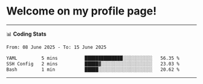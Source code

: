 # Welcome on my profile page!
<!-- print(("dralla"[::-1]+"s").capitalize()) -->

<!-- ---
👨🏻‍💻 **Busy With**
* Learning new Skills.
* Building small Projects.
* Being helpful. -->

---
📊 **Coding Stats**
<!--START_SECTION:waka-->

```txt
From: 08 June 2025 - To: 15 June 2025

YAML         5 mins          ██████████████░░░░░░░░░░░   56.35 %
SSH Config   2 mins          █████▓░░░░░░░░░░░░░░░░░░░   23.03 %
Bash         1 min           █████░░░░░░░░░░░░░░░░░░░░   20.62 %
```

<!--END_SECTION:waka-->
---
